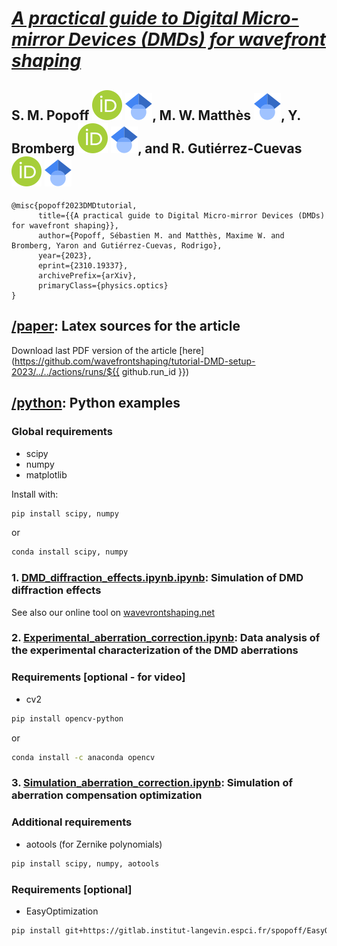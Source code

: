 # [_A practical guide to Digital Micro-mirror Devices (DMDs) for wavefront shaping_](https://arxiv.org/abs/XXXX)

<!-- [![DOI](https://zenodo.org/badge/DOI/10.48550/arXiv.2310.19337.svg)](https://doi.org/10.48550/arXiv.2310.19337) -->

## **S. M. Popoff [![](./ressources/logos//orcid.svg)](https://orcid.org/0000-0002-7199-9814) [![](./ressources/logos/gscholar.svg)](https://scholar.google.com/citations?user=2OuzjokAAAAJ), M. W. Matthès [![](./ressources/logos/gscholar.svg)](https://scholar.google.com/citations?user=daSSCjUAAAAJ), Y. Bromberg [![](./ressources/logos//orcid.svg)](https://orcid.org/0000-0003-2565-7394) [![](./ressources/logos/gscholar.svg)](https://scholar.google.com/citations?user=S5znnzoAAAAJ), and R. Gutiérrez-Cuevas [![](./ressources/logos/orcid.svg)](https://orcid.org/0000-0002-3451-6684) [![](./ressources/logos/gscholar.svg)](https://scholar.google.com/citations?user=7BSmVYkAAAAJ)**

```
@misc{popoff2023DMDtutorial,
      title={{A practical guide to Digital Micro-mirror Devices (DMDs) for wavefront shaping}},
      author={Popoff, Sébastien M. and Matthès, Maxime W. and Bromberg, Yaron and Gutiérrez-Cuevas, Rodrigo},
      year={2023},
      eprint={2310.19337},
      archivePrefix={arXiv},
      primaryClass={physics.optics}
}
```

## [/paper](paper/): Latex sources for the article

Download last PDF version of the article [here](https://github.com/wavefrontshaping/tutorial-DMD-setup-2023/../../actions/runs/${{ github.run_id }})

## [/python](python/): Python examples

### Global requirements

- scipy
- numpy
- matplotlib

Install with:

```bash
pip install scipy, numpy
```

or

```bash
conda install scipy, numpy
```

### 1. [DMD_diffraction_effects.ipynb.ipynb](python/DMD_diffraction_effects.ipynb.ipynb): Simulation of DMD diffraction effects

See also our online tool on [wavevrontshaping.net](https://www.wavefrontshaping.net/post/id/49)

### 2. [Experimental_aberration_correction.ipynb](python/Experimental_aberration_correction.ipynb): Data analysis of the experimental characterization of the DMD aberrations

### Requirements \[optional - for video\]

- cv2

```bash
pip install opencv-python
```

or

```bash
conda install -c anaconda opencv
```

### 3. [Simulation_aberration_correction.ipynb](python/Simulation_aberration_correction.ipynb): Simulation of aberration compensation optimization

### Additional requirements

- aotools (for Zernike polynomials)

```bash
pip install scipy, numpy, aotools
```

### Requirements \[optional\]

- EasyOptimization

```bash
pip install git+https://gitlab.institut-langevin.espci.fr/spopoff/EasyOptimization.git
```
